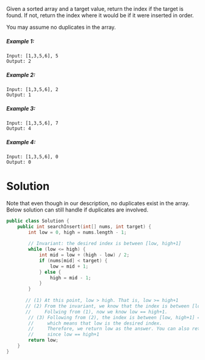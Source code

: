 Given a sorted array and a target value, return the index if the target is found. If not, return the index where it would be if it were inserted in order.

You may assume no duplicates in the array.

##### Example 1:

```
Input: [1,3,5,6], 5
Output: 2
```

##### Example 2:

```
Input: [1,3,5,6], 2
Output: 1
```

##### Example 3:

```
Input: [1,3,5,6], 7
Output: 4
```

##### Example 4:

```
Input: [1,3,5,6], 0
Output: 0
```

# Solution

Note that even though in our description, no duplicates exist in the array. Below solution can still handle if duplicates are involved.

```cpp
public class Solution {
    public int searchInsert(int[] nums, int target) {
        int low = 0, high = nums.length - 1;
        
        // Invariant: the desired index is between [low, high+1]
        while (low <= high) {
            int mid = low + (high - low) / 2;
            if (nums[mid] < target) {
                low = mid + 1;
            } else {
                high = mid - 1;
            }
        }
        
       // (1) At this point, low > high. That is, low >= high+1
       // (2) From the invariant, we know that the index is between [low, high+1], so low <= high+1. 
       //     Follwing from (1), now we know low == high+1.
        // (3) Following from (2), the index is between [low, high+1] = [low, low], 
        //     which means that low is the desired index.
        //     Therefore, we return low as the answer. You can also return high+1 as the result, 
        //     since low == high+1
        return low;
    }
}
```
